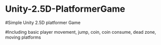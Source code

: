 # Unity-2.5D-PlatformerGame
#Simple Unity 2.5D platformer Game

#Including basic player movement, jump, coin, coin consume, dead zone, moving platforms
